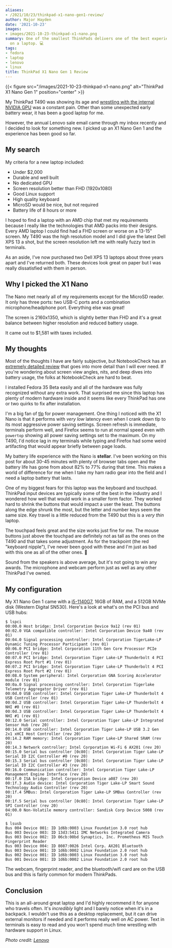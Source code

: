 ```yaml
---
aliases:
- /2021/10/23/thinkpad-x1-nano-gen1-review/
author: Major Hayden
date: '2021-10-23'
images:
- images/2021-10-23-thinkpad-x1-nano.png
summary: One of the smallest ThinkPads delivers one of the best experiences I've had
  on a laptop. 💻
tags:
- fedora
- laptop
- lenovo
- linux
title: ThinkPad X1 Nano Gen 1 Review
---
```


{{< figure src="/images/2021-10-23-thinkpad-x1-nano.png" alt="ThinkPad X1 Nano Gen 1" position="center" >}}

My ThinkPad T490 was showing its age and [wrestling with the internal NVIDIA
GPU] was a constant pain. Other than some unexpected early battery wear, it has
been a good laptop for me.

However, the annual Lenovo sale email came through my inbox recently and I
decided to look for something new. I picked up an X1 Nano Gen 1 and the
experience has been good so far.

## My search

My criteria for a new laptop included:

- Under $2,000
- Durable and well built
- No dedicated GPU
- Screen resolution better than FHD (1920x1080)
- Good Linux support
- High quality keyboard
- MicroSD would be nice, but not required
- Battery life of 8 hours or more

I hoped to find a laptop with an AMD chip that met my requirements because I
really like the technologies that AMD packs into their designs. Every AMD laptop
I could find had a FHD screen or worse on a 13-15" screen. My T490 was the high
resolution model and I did give the latest Dell XPS 13 a shot, but the screen
resolution left me with really fuzzy text in terminals.

As an aside, I've now purchased two Dell XPS 13 laptops about three years apart
and I've returned both. These devices look great on paper but I was really
dissatisfied with them in person.

## Why I picked the X1 Nano

The Nano met nearly all of my requirements except for the MicroSD reader. It
only has three ports: two USB-C ports and a combination microphone/headphone
port. Everything else was great!

The screen is 2160x1350, which is slightly better than FHD and it's a great
balance between higher resolution and reduced battery usage.

It came out to $1,581 with taxes included.

## My thoughts

Most of the thoughts I have are fairly subjective, but NotebookCheck has an
[extremely detailed review] that goes into more detail than I will ever need. If
you're wondering about screen view angles, nits, and deep dives into battery
usage, the folks at NotebookCheck are hard to beat.

I installed Fedora 35 Beta easily and all of the hardware was fully recognized
without any extra work. That surprised me since this laptop has plenty of modern
hardware inside and it seems like every ThinkPad has one or two quirks to fix
after installation.

I'm a big fan of [tlp] for power management. One thing I noticed with the X1
Nano is that it performs with *very low* latency even when I crank down tlp to
its most aggressive power saving settings. Screen refresh is immediate,
terminals perform well, and Firefox seems to run at normal speed even with
`powertop` showing all power saving settings set to the maximum. On my T490, I'd
notice lag in my terminals while typing and Firefox had some weird artifacting
that would appear briefly between page loads.

My battery life experience with the Nano is **stellar**. I've been working on
this post for about 30-45 minutes with plenty of browser tabs open and the
battery life has gone from about 82% to 77% during that time. This makes a world
of difference for me when I take my ham radio gear into the field and I need a
laptop battery that lasts.

One of my biggest fears for this laptop was the keyboard and touchpad. ThinkPad
input devices are typically some of the best in the industry and I wondered how
well that would work in a smaller form factor. They worked hard to shrink the
buttons that would impact a user the least. The buttons along the edge shrunk
the most, but the letter and number keys seem the same size. Key travel is a
little reduced from the T490 but this is a *very thin* laptop.

The touchpad feels great and the size works just fine for me. The mouse buttons
just above the touchpad are definitely not as tall as the ones on the T490 and
that takes some adjustment. As for the trackpoint (the red "keyboard nipple"),
I've never been good with these and I'm just as bad with this one as all of the
other ones. 🤣

Sound from the speakers is above average, but it's not going to win any awards.
The microphone and webcam perform just as well as any other ThinkPad I've
owned.

## My configuration

My X1 Nano Gen 1 came with a [i5-1140G7], 16GB of RAM, and a 512GB NVMe disk
(Western Digital SN530). Here's a look at what's on the PCI bus and USB hubs:

```console
$ lspci
00:00.0 Host bridge: Intel Corporation Device 9a12 (rev 01)
00:02.0 VGA compatible controller: Intel Corporation Device 9a40 (rev 01)
00:04.0 Signal processing controller: Intel Corporation TigerLake-LP Dynamic Tuning Processor Participant (rev 01)
00:06.0 PCI bridge: Intel Corporation 11th Gen Core Processor PCIe Controller (rev 01)
00:07.0 PCI bridge: Intel Corporation Tiger Lake-LP Thunderbolt 4 PCI Express Root Port #1 (rev 01)
00:07.2 PCI bridge: Intel Corporation Tiger Lake-LP Thunderbolt 4 PCI Express Root Port #2 (rev 01)
00:08.0 System peripheral: Intel Corporation GNA Scoring Accelerator module (rev 01)
00:0a.0 Signal processing controller: Intel Corporation Tigerlake Telemetry Aggregator Driver (rev 01)
00:0d.0 USB controller: Intel Corporation Tiger Lake-LP Thunderbolt 4 USB Controller (rev 01)
00:0d.2 USB controller: Intel Corporation Tiger Lake-LP Thunderbolt 4 NHI #0 (rev 01)
00:0d.3 USB controller: Intel Corporation Tiger Lake-LP Thunderbolt 4 NHI #1 (rev 01)
00:12.0 Serial controller: Intel Corporation Tiger Lake-LP Integrated Sensor Hub (rev 20)
00:14.0 USB controller: Intel Corporation Tiger Lake-LP USB 3.2 Gen 2x1 xHCI Host Controller (rev 20)
00:14.2 RAM memory: Intel Corporation Tiger Lake-LP Shared SRAM (rev 20)
00:14.3 Network controller: Intel Corporation Wi-Fi 6 AX201 (rev 20)
00:15.0 Serial bus controller [0c80]: Intel Corporation Tiger Lake-LP Serial IO I2C Controller #0 (rev 20)
00:15.3 Serial bus controller [0c80]: Intel Corporation Tiger Lake-LP Serial IO I2C Controller #3 (rev 20)
00:16.0 Communication controller: Intel Corporation Tiger Lake-LP Management Engine Interface (rev 20)
00:1f.0 ISA bridge: Intel Corporation Device a087 (rev 20)
00:1f.3 Audio device: Intel Corporation Tiger Lake-LP Smart Sound Technology Audio Controller (rev 20)
00:1f.4 SMBus: Intel Corporation Tiger Lake-LP SMBus Controller (rev 20)
00:1f.5 Serial bus controller [0c80]: Intel Corporation Tiger Lake-LP SPI Controller (rev 20)
04:00.0 Non-Volatile memory controller: Sandisk Corp Device 5008 (rev 01)
```

```console
$ lsusb
Bus 004 Device 001: ID 1d6b:0003 Linux Foundation 3.0 root hub
Bus 003 Device 003: ID 13d3:5411 IMC Networks Integrated Camera
Bus 003 Device 002: ID 06cb:00bd Synaptics, Inc. Prometheus MIS Touch Fingerprint Reader
Bus 003 Device 004: ID 8087:0026 Intel Corp. AX201 Bluetooth
Bus 003 Device 001: ID 1d6b:0002 Linux Foundation 2.0 root hub
Bus 002 Device 001: ID 1d6b:0003 Linux Foundation 3.0 root hub
Bus 001 Device 001: ID 1d6b:0002 Linux Foundation 2.0 root hub
```

The webcam, fingerprint reader, and the bluetooth/wifi card are on the USB bus
and this is fairly common for modern ThinkPads.

## Conclusion

This is an all-around great laptop and I'd highly recommend it for anyone who
travels often. It's *incredibly* light and I barely notice when it's in a
backpack. I wouldn't use this as a desktop replacement, but it can drive
external monitors if needed and it performs really well on AC power. Text in
terminals is easy to read and you won't spend much time wrestling with hardware
support in Linux.

[wrestling with the internal NVIDIA GPU]: /2020/01/24/disable-nvidia-gpu-thinkpad-t490/
[extremely detailed review]: https://www.notebookcheck.net/Lenovo-ThinkPad-X1-Nano-Laptop-Review-Less-than-1-kg-for-the-Business-Subnotebook-with-LTE.517858.0.html
[tlp]: https://linrunner.de/tlp/
[i5-1140G7]: https://ark.intel.com/content/www/us/en/ark/products/208659/intel-core-i51140g7-processor-8m-cache-up-to-4-20-ghz-with-ipu.html

*Photo credit: [Lenovo](https://www.lenovo.com/us/en/)*
